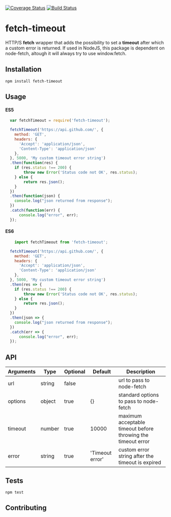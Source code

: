 [![Coverage Status](https://coveralls.io/repos/github/jkomyno/fetch-timeout/badge.svg?branch=master)](https://coveralls.io/github/jkomyno/fetch-timeout?branch=master)
[![Build Status](https://travis-ci.org/jkomyno/fetch-timeout.svg?branch=master)](https://travis-ci.org/jkomyno/fetch-timeout)

fetch-timeout
==============

HTTP/S **fetch** wrapper that adds the possibility to set a **timeout** after which a custom error is returned.
If used in NodeJS, this package is dependent on node-fetch, altough it will always try to use window.fetch.

## Installation

  `npm install fetch-timeout`

## Usage

#### ES5

```javascript
  var fetchTimeout = require('fetch-timeout');

  fetchTimeout('https://api.github.com/', {
    method: 'GET',
    headers: {
      'Accept': 'application/json',
      'Content-Type': 'application/json'
    },
  }, 5000, 'My custom timeout error string')
  .then(function(res) {
  	if (res.status !== 200) {
  		throw new Error('Status code not OK', res.status);
  	} else {
  		return res.json();
  	}
  })
  .then(function(json) {
  	console.log("json returned from response");
  })
  .catch(function(err) {
      console.log("error", err);
  });
```

#### ES6

```javascript
	import fetchTimeout from 'fetch-timeout';

  fetchTimeout('https://api.github.com/', {
    method: 'GET',
    headers: {
      'Accept': 'application/json',
      'Content-Type': 'application/json'
    },
  }, 5000, 'My custom timeout error string')
  .then(res => {
  	if (res.status !== 200) {
  		throw new Error('Status code not OK', res.status);
  	} else {
  		return res.json();
  	}
  })
  .then(json => {
  	console.log("json returned from response");
  })
  .catch(err => {
      console.log("error", err);
  });
```

## API


Arguments | Type   | Optional | Default     		| Description
----------| ------ | -------- | ---------------	| ------------------------------------------------------------
url  			| string | false 		| 				  			| url to pass to node-fetch
options 	| object | true  		| {}  						| standard options to pass to node-fetch
timeout  	| number | true  		| 10000 					| maximum acceptable timeout before throwing the timeout error
error 		| string | true  		| 'Timeout error' | custom error string after the timeout is expired

## Tests

  `npm test`

## Contributing
